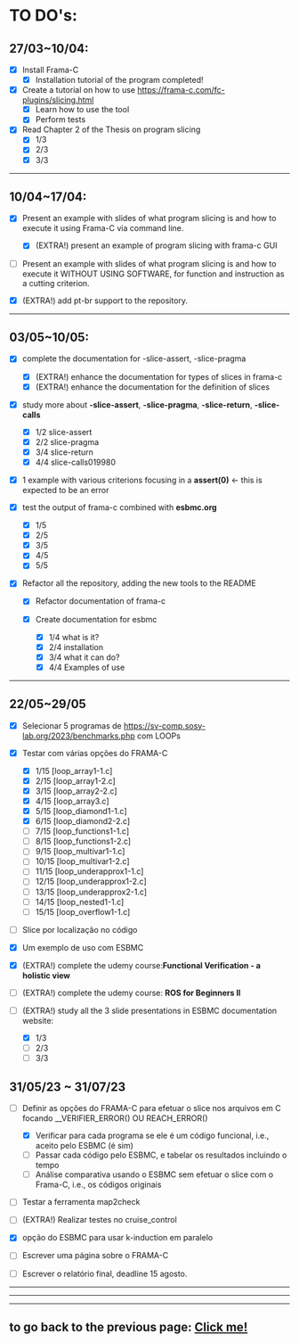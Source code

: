 # **TO DO's**:

## **27/03~10/04**:

- [x] Install Frama-C
  - [x] Installation tutorial of the program completed!

- [x] Create a tutorial on how to use https://frama-c.com/fc-plugins/slicing.html
  - [x] Learn how to use the tool
  - [x] Perform tests

- [x] Read Chapter 2 of the Thesis on program slicing
  - [x] 1/3
  - [x] 2/3
  - [x] 3/3

---

## **10/04~17/04**:

- [x] Present an example with slides of what program slicing is and how to execute it using Frama-C via command line.
  - [x] (EXTRA!) present an example of program slicing with frama-c GUI

- [ ] Present an example with slides of what program slicing is and how to execute it WITHOUT USING SOFTWARE, for function and instruction as a cutting criterion.

- [x] (EXTRA!) add pt-br support to the repository.

---

## **03/05~10/05**:

- [x] complete the documentation for -slice-assert, -slice-pragma
  - [x] (EXTRA!) enhance the documentation for types of slices in frama-c
  - [x] (EXTRA!) enhance the documentation for the definition of slices

- [x] study more about **-slice-assert**, **-slice-pragma**, **-slice-return**, **-slice-calls**
  - [x] 1/2 slice-assert
  - [x] 2/2 slice-pragma
  - [x] 3/4 slice-return
  - [x] 4/4 slice-calls019980

- [x] 1 example with various criterions focusing in a **assert(0)** <- this is expected to be an error

- [x] test the output of frama-c combined with **esbmc.org**
  - [x] 1/5
  - [x] 2/5
  - [x] 3/5
  - [x] 4/5
  - [x] 5/5

- [x] Refactor all the repository, adding the new tools to the README

  - [x] Refactor documentation of frama-c

  - [x] Create documentation for esbmc
    - [x] 1/4 what is it?
    - [x] 2/4 installation
    - [x] 3/4 what it can do?
    - [x] 4/4 Examples of use

---

## **22/05~29/05**

- [x] Selecionar 5 programas de https://sv-comp.sosy-lab.org/2023/benchmarks.php com LOOPs

- [x] Testar com várias opções do FRAMA-C
  - [x] 1/15 [loop_array1-1.c]
  - [x] 2/15 [loop_array1-2.c]
  - [x] 3/15 [loop_array2-2.c]
  - [x] 4/15 [loop_array3.c]
  - [x] 5/15 [loop_diamond1-1.c]
  - [x] 6/15 [loop_diamond2-2.c]
  - [ ] 7/15 [loop_functions1-1.c]
  - [ ] 8/15 [loop_functions1-2.c]
  - [ ] 9/15 [loop_multivar1-1.c]
  - [ ] 10/15 [loop_multivar1-2.c]
  - [ ] 11/15 [loop_underapprox1-1.c]
  - [ ] 12/15 [loop_underapprox1-2.c]
  - [ ] 13/15 [loop_underapprox2-1.c]
  - [ ] 14/15 [loop_nested1-1.c]
  - [ ] 15/15 [loop_overflow1-1.c]

- [ ] Slice por localização no código

- [x] Um exemplo de uso com ESBMC

- [x] (EXTRA!) complete the udemy course:**Functional Verification - a holistic view**

- [ ] (EXTRA!) complete the udemy course: **ROS for Beginners II**

- [ ] (EXTRA!) study all the 3 slide presentations in ESBMC documentation website:
  - [x] 1/3
  - [ ] 2/3
  - [ ] 3/3

## 31/05/23 ~ 31/07/23

- [ ] Definir as opções do FRAMA-C para efetuar o slice nos arquivos em C focando __VERIFIER_ERROR() OU REACH_ERROR()
  - [x] Verificar para cada programa se ele é um código funcional, i.e., aceito pelo ESBMC (é sim)
  - [ ] Passar cada código pelo ESBMC, e tabelar os resultados incluindo o tempo
  - [ ] Análise comparativa usando o ESBMC sem efetuar o slice com o Frama-C, i.e., os códigos originais

- [ ] Testar a ferramenta map2check

- [ ] (EXTRA!) Realizar testes no cruise_control

- [x] opção do ESBMC para usar k-induction em paralelo

- [ ] Escrever uma página sobre o FRAMA-C

- [ ] Escrever o relatório final, deadline 15 agosto.
---

---

---

## to go back to the previous page: [Click me!](../../README.md)
